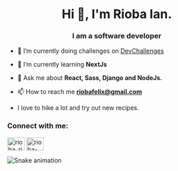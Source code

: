 <h1 align="center">Hi 👋, I'm Rioba Ian.</h1>
<h3 align="center">I am a software developer</h3>

- 🔭 I’m currently doing challenges on [DevChallenges](https://rioba-ian.github.io/portfolio_website/)

- 🌱 I’m currently learning **NextJs**

- 💬 Ask me about **React, Sass, Django and NodeJs.**

- 📫 How to reach me **riobafelix@gmail.com**

- I love to hike a lot and try out new recipes.

<h3 align="left">Connect with me:</h3>
<p align="left">
<a href="https://twitter.com/rioba_riri" target="blank"><img align="center" src="https://raw.githubusercontent.com/rahuldkjain/github-profile-readme-generator/master/src/images/icons/Social/twitter.svg" alt="rioba_riri" height="30" width="40" /></a>
<a href="https://linkedin.com/in/rioba-ian" target="blank"><img align="center" src="https://raw.githubusercontent.com/rahuldkjain/github-profile-readme-generator/master/src/images/icons/Social/linked-in-alt.svg" alt="rioba-ian" height="30" width="40" /></a>
</p>

![Snake animation](https://github.com/Rioba-Ian/Rioba-Ian/blob/output/github-contribution-grid-snake.svg)
